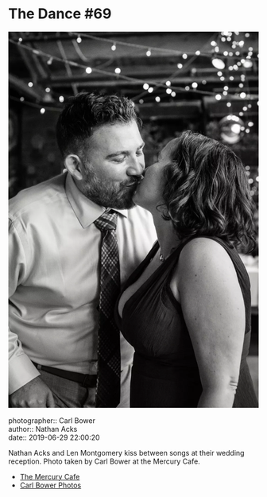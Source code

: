 # The Dance #69

![Nathan Acks and Len Montgomery kiss](assets/2019-06-29-set-4-the-dance-69.webp)

photographer:: Carl Bower  
author:: Nathan Acks  
date:: 2019-06-29 22:00:20

Nathan Acks and Len Montgomery kiss between songs at their wedding reception. Photo taken by Carl Bower at the Mercury Cafe.

* [The Mercury Cafe](http://mercurycafe.com)
* [Carl Bower Photos](https://carlbowerphotos.com)
